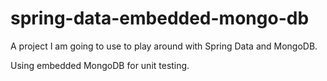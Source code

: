 # spring-data-embedded-mongo-db

A project I am going to use to play around with Spring Data and MongoDB.

Using embedded MongoDB for unit testing.
